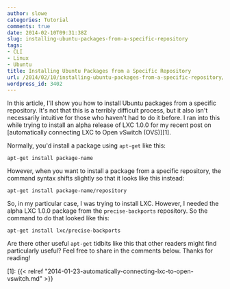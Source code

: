 ```yaml
---
author: slowe
categories: Tutorial
comments: true
date: 2014-02-10T09:31:38Z
slug: installing-ubuntu-packages-from-a-specific-repository
tags:
- CLI
- Linux
- Ubuntu
title: Installing Ubuntu Packages from a Specific Repository
url: /2014/02/10/installing-ubuntu-packages-from-a-specific-repository/
wordpress_id: 3402
---
```


In this article, I'll show you how to install Ubuntu packages from a specific repository. It's not that this is a terribly difficult process, but it also isn't necessarily intuitive for those who haven't had to do it before. I ran into this while trying to install an alpha release of LXC 1.0.0 for my recent post on [automatically connecting LXC to Open vSwitch (OVS)][1].

Normally, you'd install a package using `apt-get` like this:

    apt-get install package-name

However, when you want to install a package from a specific repository, the command syntax shifts slightly so that it looks like this instead:

    apt-get install package-name/repository

So, in my particular case, I was trying to install LXC. However, I needed the alpha LXC 1.0.0 package from the `precise-backports` repository. So the command to do that looked like this:

    apt-get install lxc/precise-backports

Are there other useful `apt-get` tidbits like this that other readers might find particularly useful? Feel free to share in the comments below. Thanks for reading!

[1]: {{< relref "2014-01-23-automatically-connecting-lxc-to-open-vswitch.md" >}}
